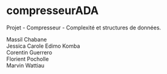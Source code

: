 # compresseurADA
Projet - Compresseur - Complexité et structures de données.


Massil Chabane  
Jessica Carole Edimo Komba  
Corentin Guerrero  
Florient Pocholle  
Marvin Wattiau  
